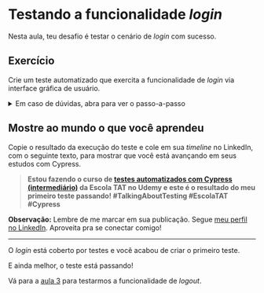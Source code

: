 # Testando a funcionalidade _login_

Nesta aula, teu desafio é testar o cenário de _login_ com sucesso.

## Exercício

Crie um teste automatizado que exercita a funcionalidade de _login_ via interface gráfica de usuário.

<details><summary>Em caso de dúvidas, abra para ver o passo-a-passo</summary>
</br>

1. Dentro do diretório `cypress/e2e/`, crie um novo diretório chamado `gui/` (_graphical user interface_)
2. Então, mova o arquivo `login.cy.js` para o diretório recém criado e modifique seus dados para o seguinte:

```js
describe('Login', () => {
  it('successfully', () => {
    cy.login()

    cy.get('.qa-user-avatar').should('be.visible')
  })
})

```

3. Dentro do diretório `cypress/support/`, renomeie o arquivo `gui_commands.js` por `gui_commands.js` e altere seu conteúdo pelo seguinte:

```js
Cypress.Commands.add('login', (
  user = Cypress.env('user_name'),
  password = Cypress.env('user_password'),
) => {
  const login = () => {
    cy.visit('/users/sign_in')

    cy.get("[data-qa-selector='login_field']").type(user)
    cy.get("[data-qa-selector='password_field']").type(password, { log: false })
    cy.get("[data-qa-selector='sign_in_button']").click()
  }

  login()
})

```

4. Dentro do diretório `cypress/support/`, altere os dados do arquivo `e2e.js` pelo seguinte:

```js
import './gui_commands'

```

5. Por fim, no terminal de linha de comando, na raiz do projeto, execute o comando `npx cypress run --spec cypress/e2e/gui/login.cy.js` para executar o novo teste em modo _headless_.

Ao final da execução, você deve possuir um resultado como o seguinte:

```
(Run Finished)


       Spec                                              Tests  Passing  Failing  Pending  Skipped
  ┌────────────────────────────────────────────────────────────────────────────────────────────────┐
  │ ✔  login.cy.js                              00:02        1        1        -        -        - │
  └────────────────────────────────────────────────────────────────────────────────────────────────┘
    ✔  All specs passed!                        00:02        1        1        -        -        -

```

</details>

## Mostre ao mundo o que você aprendeu

Copie o resultado da execução do teste e cole em sua _timeline_ no LinkedIn, com o seguinte texto, para mostrar que você está avançando em seus estudos com Cypress.

> **Estou fazendo o curso de [testes automatizados com Cypress (intermediário)](https://www.udemy.com/course/testes-automatizados-com-cypress-intermediario/?referralCode=F14505FB0076672E51A2) da Escola TAT no Udemy e este é o resultado do meu primeiro teste passando! #TalkingAboutTesting #EscolaTAT #Cypress**

**Observação:** Lembre de me marcar em sua publicação. Segue [meu perfil no LinkedIn](https://www.linkedin.com/in/walmyr-lima-e-silva-filho). Aproveita pra se conectar comigo!

___

O _login_ está coberto por testes e você acabou de criar o primeiro teste.

E ainda melhor, o teste está passando!

Vá para a [aula 3](./3.md) para testarmos a funcionalidade de _logout_.
